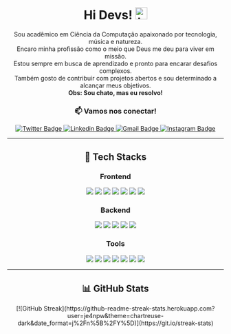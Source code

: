 <p align="center">
  <h1 align="center">Hi Devs! <img src="https://user-images.githubusercontent.com/1303154/88677602-1635ba80-d120-11ea-84d8-d263ba5fc3c0.gif" width="28px" height="28px" alt="hi"></h1>

  <p align="center">
    Sou acadêmico em Ciência da Computação apaixonado por tecnologia, música e natureza. <br>
    Encaro minha profissão como o meio que Deus me deu para viver em missão. <br>
    Estou sempre em busca de aprendizado e pronto para encarar desafios complexos. <br>
    Também gosto de contribuir com projetos abertos e sou determinado a alcançar meus objetivos. <br>
    <strong>Obs: Sou chato, mas eu resolvo!</strong>
  </p>

  <h3 align="center">📫 Vamos nos conectar!</h3>

  <p align="center">
    <a href="https://twitter.com/je4npw">
      <img src="https://img.shields.io/badge/-@je4npw-1ca0f1?style=flat&labelColor=1ca0f1&logo=twitter&logoColor=white" alt="Twitter Badge"/>
    </a>
    <a href="https://www.linkedin.com/in/je4npw/">
      <img src="https://img.shields.io/badge/-je4npw-0e76a8?style=flat&labelColor=0e76a8&logo=linkedin&logoColor=white" alt="Linkedin Badge"/>
    </a>
    <a href="mailto:je4n.pw@gmail.com">
      <img src="https://img.shields.io/badge/-je4n.pw-c0392b?style=flat&labelColor=c0392b&logo=gmail&logoColor=white" alt="Gmail Badge"/>
    </a>
    <a href="https://instagram.com/je4npw">
      <img src="https://img.shields.io/badge/-je4n.pw-ffffff?style=flat&labelColor=white&logo=Instagram&logoColor=purple" alt="Instagram Badge"/>
    </a>
  </p>

---

<h2 align="center">💼 Tech Stacks</h2>

<h3 align="center">Frontend</h3>

<p align="center">
  <img src="https://img.shields.io/badge/PHP-764ABC.svg?style=for-the-badge&logo=PHP&logoColor=white"/>
  <img src="https://img.shields.io/badge/-Laravel-ff2d20?style=for-the-badge&logo=laravel&logoColor=white"/>
  <img src="https://img.shields.io/badge/Next.js-000000.svg?style=for-the-badge&logo=nextdotjs&logoColor=white"/>
  <img src="https://img.shields.io/badge/React-61DAFB.svg?style=for-the-badge&logo=React&logoColor=black"/>
  <img src="https://img.shields.io/badge/TypeScript-3178C6.svg?style=for-the-badge&logo=TypeScript&logoColor=white"/>
  <img src="https://img.shields.io/badge/JavaScript-F7DF1E.svg?style=for-the-badge&logo=JavaScript&logoColor=black"/>
  <img src="https://img.shields.io/badge/Tailwind%20CSS-06B6D4.svg?style=for-the-badge&logo=Tailwind-CSS&logoColor=white"/>
</p>

<h3 align="center">Backend</h3>

<p align="center">
  <img src="https://img.shields.io/badge/MySQL-white?style=for-the-badge&logo=mysql&logoColor=blue"/>
  <img src="https://img.shields.io/badge/MariaDB-white?style=for-the-badge&logo=mariadb&logoColor=blue"/>
  <img src="https://img.shields.io/badge/Node.js-339933?style=for-the-badge&logo=nodedotjs&logoColor=white"/>
  <img src="https://img.shields.io/badge/Mongoose-green?style=for-the-badge&logo=mongoose&logoColor=white"/>
  <img src="https://img.shields.io/badge/MongoDB-green?style=for-the-badge&logo=mongodb&logoColor=white"/>
</p>

<h3 align="center">Tools</h3>

<p align="center">
  <img src="https://img.shields.io/badge/Arch_Linux-1793D1?style=for-the-badge&logo=arch-linux&logoColor=white"/>
  <img src="https://img.shields.io/badge/-Phpstorm-8d3ff0?style=for-the-badge&logo=phpstorm&logoColor=white"/>
  <img src="https://img.shields.io/badge/-Webstorm-ffea24?style=for-the-badge&logo=webstorm&logoColor=black"/>
  <img src="https://img.shields.io/badge/-Git-F05032?style=for-the-badge&logo=git&logoColor=white"/>
  <img src="https://img.shields.io/badge/Github-00C7B7?style=for-the-badge&logo=github&logoColor=white"/>
  <img src="https://img.shields.io/badge/Vercel-000000?style=for-the-badge&logo=vercel&logoColor=white"/>
  <img src="https://img.shields.io/badge/Vite-646CFF.svg?style=for-the-badge&logo=Vite&logoColor=white"/>
</p>

---

<h2 align="center">📊 GitHub Stats</h2>

<p align="center">
 [![GitHub Streak](https://github-readme-streak-stats.herokuapp.com?user=je4npw&theme=chartreuse-dark&date_format=j%2Fn%5B%2FY%5D)](https://git.io/streak-stats)
</p>
